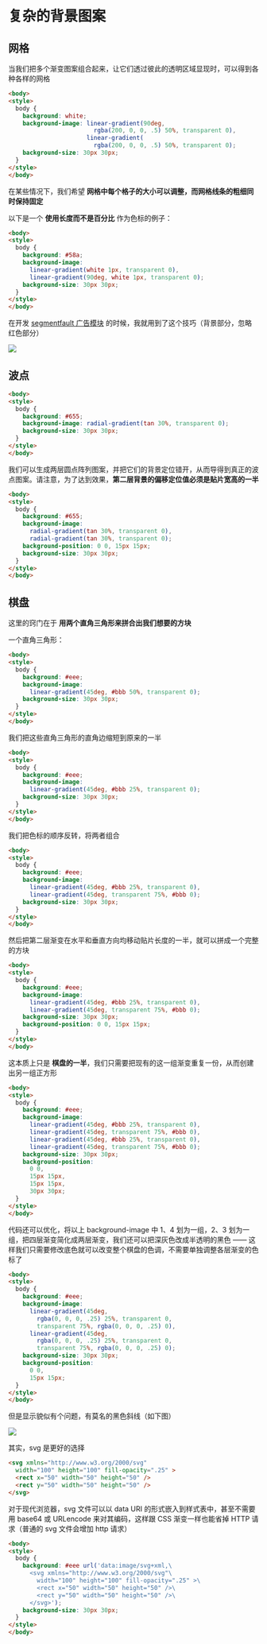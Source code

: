 # 复杂的背景图案

## 网格

当我们把多个渐变图案组合起来，让它们透过彼此的透明区域显现时，可以得到各种各样的网格

```html 
<body>
<style>
  body {
    background: white; 
    background-image: linear-gradient(90deg, 
                        rgba(200, 0, 0, .5) 50%, transparent 0),
                      linear-gradient(
                        rgba(200, 0, 0, .5) 50%, transparent 0);
    background-size: 30px 30px;
  }
</style>
</body>
```

在某些情况下，我们希望 **网格中每个格子的大小可以调整，而网格线条的粗细同时保持固定**

以下是一个 **使用长度而不是百分比** 作为色标的例子：

```html 
<body>
<style>
  body {
    background: #58a;
    background-image:
      linear-gradient(white 1px, transparent 0),
      linear-gradient(90deg, white 1px, transparent 0);
    background-size: 30px 30px;
  }
</style>
</body>
```

在开发 [segmentfault 广告模块](https://segmentfault.com/sponsor) 的时候，我就用到了这个技巧（背景部分，忽略红色部分）

![](https://ws3.sinaimg.cn/large/006tNbRwly1fy8tuyiylgj30h80bwt92.jpg)

## 波点

```html 
<body>
<style>
  body {
    background: #655;
    background-image: radial-gradient(tan 30%, transparent 0);
    background-size: 30px 30px;
  }
</style>
</body>
```

我们可以生成两层圆点阵列图案，并把它们的背景定位错开，从而导得到真正的波点图案。请注意，为了达到效果，**第二层背景的偏移定位值必须是贴片宽高的一半**

```html 
<body>
<style>
  body {
    background: #655;
    background-image: 
      radial-gradient(tan 30%, transparent 0),
      radial-gradient(tan 30%, transparent 0);
    background-position: 0 0, 15px 15px;
    background-size: 30px 30px;
  }
</style>
</body>
```

## 棋盘

这里的窍门在于 **用两个直角三角形来拼合出我们想要的方块**

一个直角三角形：

```html 
<body>
<style>
  body {
    background: #eee;
    background-image:
      linear-gradient(45deg, #bbb 50%, transparent 0);
    background-size: 30px 30px;
  }
</style>
</body>
```

我们把这些直角三角形的直角边缩短到原来的一半

```html 
<body>
<style>
  body {
    background: #eee;
    background-image:
      linear-gradient(45deg, #bbb 25%, transparent 0);
    background-size: 30px 30px;
  }
</style>
</body>
```

我们把色标的顺序反转，将两者组合

```html 
<body>
<style>
  body {
    background: #eee;
    background-image:
      linear-gradient(45deg, #bbb 25%, transparent 0),
      linear-gradient(45deg, transparent 75%, #bbb 0);
    background-size: 30px 30px;
  }
</style>
</body>
```

然后把第二层渐变在水平和垂直方向均移动贴片长度的一半，就可以拼成一个完整的方块

```html 
<body>
<style>
  body {
    background: #eee;
    background-image:
      linear-gradient(45deg, #bbb 25%, transparent 0),
      linear-gradient(45deg, transparent 75%, #bbb 0);
    background-size: 30px 30px;
    background-position: 0 0, 15px 15px;
  }
</style>
</body>
```

这本质上只是 **棋盘的一半**，我们只需要把现有的这一组渐变重复一份，从而创建出另一组正方形


```html 
<body>
<style>
  body {
    background: #eee;
    background-image:
      linear-gradient(45deg, #bbb 25%, transparent 0),
      linear-gradient(45deg, transparent 75%, #bbb 0),
      linear-gradient(45deg, #bbb 25%, transparent 0),
      linear-gradient(45deg, transparent 75%, #bbb 0);
    background-size: 30px 30px;
    background-position: 
      0 0, 
      15px 15px,
      15px 15px,
      30px 30px;
  }
</style>
</body>
```

代码还可以优化，将以上 background-image 中 1、4 划为一组，2、3 划为一组，把四层渐变简化成两层渐变，我们还可以把深灰色改成半透明的黑色 —— 这样我们只需要修改底色就可以改变整个棋盘的色调，不需要单独调整各层渐变的色标了

```html 
<body>
<style>
  body {
    background: #eee;
    background-image:
      linear-gradient(45deg,
        rgba(0, 0, 0, .25) 25%, transparent 0,
        transparent 75%, rgba(0, 0, 0, .25) 0),
      linear-gradient(45deg,
        rgba(0, 0, 0, .25) 25%, transparent 0,
        transparent 75%, rgba(0, 0, 0, .25) 0);
    background-size: 30px 30px;
    background-position: 
      0 0, 
      15px 15px;
  }
</style>
</body>
```

但是显示貌似有个问题，有莫名的黑色斜线（如下图）

![](https://ws4.sinaimg.cn/large/006tNbRwly1fy8tt175rej30oa0eodgb.jpg)

其实，svg 是更好的选择

```html 
<svg xmlns="http://www.w3.org/2000/svg"
  width="100" height="100" fill-opacity=".25" >
  <rect x="50" width="50" height="50" />
  <rect y="50" width="50" height="50" />
</svg>
```

对于现代浏览器，svg 文件可以以 data URI 的形式嵌入到样式表中，甚至不需要用 base64 或 URLencode 来对其编码，这样跟 CSS 渐变一样也能省掉 HTTP 请求（普通的 svg 文件会增加 http 请求）

```html 
<body>
<style>
  body {
    background: #eee url('data:image/svg+xml,\
      <svg xmlns="http://www.w3.org/2000/svg"\
        width="100" height="100" fill-opacity=".25" >\
        <rect x="50" width="50" height="50" />\
        <rect y="50" width="50" height="50" />\
      </svg>');
    background-size: 30px 30px;
  }
</style>
</body>
```
